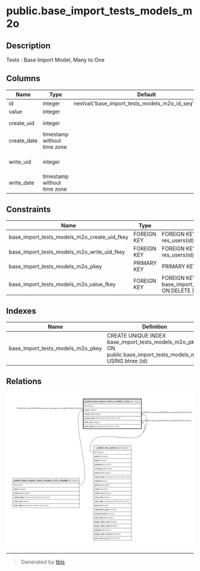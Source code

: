 # public.base_import_tests_models_m2o

## Description

Tests : Base Import Model, Many to One

## Columns

| Name | Type | Default | Nullable | Children | Parents | Comment |
| ---- | ---- | ------- | -------- | -------- | ------- | ------- |
| id | integer | nextval('base_import_tests_models_m2o_id_seq'::regclass) | false |  |  |  |
| value | integer |  | true |  | [public.base_import_tests_models_m2o_related](public.base_import_tests_models_m2o_related.md) | Value |
| create_uid | integer |  | true |  | [public.res_users](public.res_users.md) | Created by |
| create_date | timestamp without time zone |  | true |  |  | Created on |
| write_uid | integer |  | true |  | [public.res_users](public.res_users.md) | Last Updated by |
| write_date | timestamp without time zone |  | true |  |  | Last Updated on |

## Constraints

| Name | Type | Definition |
| ---- | ---- | ---------- |
| base_import_tests_models_m2o_create_uid_fkey | FOREIGN KEY | FOREIGN KEY (create_uid) REFERENCES res_users(id) ON DELETE SET NULL |
| base_import_tests_models_m2o_write_uid_fkey | FOREIGN KEY | FOREIGN KEY (write_uid) REFERENCES res_users(id) ON DELETE SET NULL |
| base_import_tests_models_m2o_pkey | PRIMARY KEY | PRIMARY KEY (id) |
| base_import_tests_models_m2o_value_fkey | FOREIGN KEY | FOREIGN KEY (value) REFERENCES base_import_tests_models_m2o_related(id) ON DELETE SET NULL |

## Indexes

| Name | Definition |
| ---- | ---------- |
| base_import_tests_models_m2o_pkey | CREATE UNIQUE INDEX base_import_tests_models_m2o_pkey ON public.base_import_tests_models_m2o USING btree (id) |

## Relations

![er](public.base_import_tests_models_m2o.svg)

---

> Generated by [tbls](https://github.com/k1LoW/tbls)
